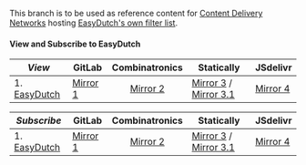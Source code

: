 This branch is to be used as reference content for [Content Delivery Networks](https://en.wikipedia.org/wiki/Content_delivery_network) hosting [EasyDutch's own filter list](https://github.com/EasyDutch-uBO/EasyDutch/tree/main/EasyDutch).
#### View and Subscribe to EasyDutch
| _**View**_ | GitLab | Combinatronics | Statically | JSdelivr |
| ---------- | ------ | :------------: | ---------- | -------- |
| 1. [EasyDutch](https://raw.githubusercontent.com/EasyDutch-uBO/EasyDutch/gh-pages/EasyDutch.txt) | [Mirror 1](https://gitlab.com/BPower0036/EasyDutch/-/raw/gh-pages/EasyDutch.txt) | [Mirror 2](https://combinatronics.io/EasyDutch-uBO/EasyDutch/gh-pages/EasyDutch.txt) | [Mirror 3](https://cdn.statically.io/gh/EasyDutch-uBO/EasyDutch/gh-pages/EasyDutch.txt) / [Mirror 3.1](https://cdn.statically.io/gl/BPower0036/EasyDutch/raw/gh-pages/EasyDutch.txt) | [Mirror 4](https://cdn.jsdelivr.net/gh/EasyDutch-uBO/EasyDutch@gh-pages/EasyDutch.txt) |

| _**Subscribe**_ | GitLab | Combinatronics | Statically | JSdelivr |
| --------------- | ------ | :------------: | ---------- | -------- |
| 1. [EasyDutch](https://subscribe.adblockplus.org/?location=https://raw.githubusercontent.com/EasyDutch-uBO/EasyDutch/gh-pages/EasyDutch.txt&title=EasyDutch) | [Mirror 1](https://subscribe.adblockplus.org/?location=https://gitlab.com/BPower0036/EasyDutch/-/raw/gh-pages/EasyDutch.txt&title=EasyDutch) | [Mirror 2](https://subscribe.adblockplus.org/?location=https://combinatronics.io/EasyDutch-uBO/EasyDutch/gh-pages/EasyDutch.txt&title=EasyDutch) | [Mirror 3](https://subscribe.adblockplus.org/?location=https://cdn.statically.io/gh/EasyDutch-uBO/EasyDutch/gh-pages/EasyDutch.txt&title=EasyDutch) / [Mirror 3.1](https://subscribe.adblockplus.org/?location=https://cdn.statically.io/gl/BPower0036/EasyDutch/raw/gh-pages/EasyDutch.txt&title=EasyDutch) | [Mirror 4](https://subscribe.adblockplus.org/?location=https://cdn.jsdelivr.net/gh/EasyDutch-uBO/EasyDutch@gh-pages/EasyDutch.txt&title=EasyDutch) |


